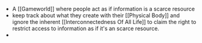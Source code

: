 - A [[Gameworld]] where people act as if information is a scarce resource
- keep track about what they create with their [[Physical Body]] and ignore the inherent [[Interconnectedness Of All Life]] to claim the right to restrict access to information as if it's an scarce resource.
-